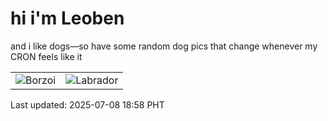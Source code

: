 # hi i'm Leoben

and i like dogs—so have some random dog pics that change whenever my CRON feels like it

|  |  |
|--------|----------|
| ![Borzoi](https://random-dog-vercel.vercel.app/api/random-borzoi?v=1751972284) | ![Labrador](https://random-dog-vercel.vercel.app/api/random-labrador?v=1751972284) |

Last updated: 2025-07-08 18:58 PHT
